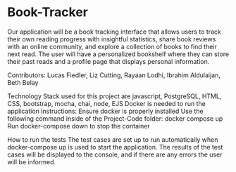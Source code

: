 # Book-Tracker
 Our application will be a book tracking interface that allows users to track their own reading progress with insightful statistics, share book reviews with an online community, and explore a collection of books to find their next read. The user will have a personalized bookshelf where they can store their past reads and a profile page that displays personal information. 

Contributors: Lucas Fiedler, Liz Cutting, Rayaan Lodhi, Ibrahim Aldulaijan, Beth Belay

Technology Stack used for this project are javascript, PostgreSQL, HTML, CSS, bootstrap, mocha, chai, node, EJS 
Docker is needed to run the application
instructions:
    Ensure docker is properly installed 
    Use the following command inside of the Project-Code folder: docker compose up 
    Run docker-compose down to stop the container

How to run the tests
The test cases are set up to run automatically when docker-compose up is used to start the application. The results of the test cases will be displayed to the console, and if there are any errors the user will be informed. 
